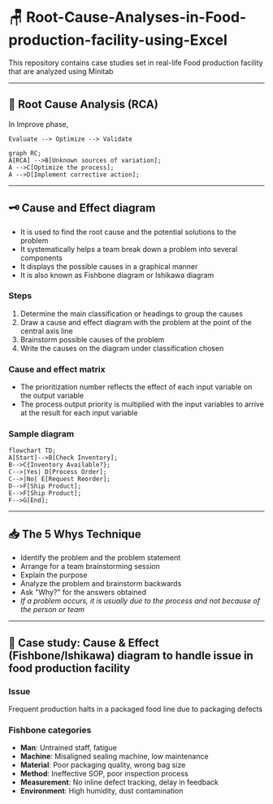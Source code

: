 # 🪑 Root-Cause-Analyses-in-Food-production-facility-using-Excel
This repository contains case studies set in real-life Food production facility that are analyzed using Minitab

---

## 🦺 Root Cause Analysis (RCA)
In Improve phase, 

    Evaluate --> Optimize --> Validate
```mermaid
graph RC;
A[RCA] -->B[Unknown sources of variation];
A -->C[Optimize the process];
A -->D[Implement corrective action];
```
              
---

## 🗝 Cause and Effect diagram
- It is used to find the root cause and the potential solutions to the problem
- It systematically helps a team break down a problem into several components
- It displays the possible causes in a graphical manner
- It is also known as Fishbone diagram or Ishikawa diagram

### Steps
1. Determine the main classification or headings to group the causes
2. Draw a cause and effect diagram with the problem at the point of the central axis line
3. Brainstorm possible causes of the problem
4. Write the causes on the diagram under classification chosen

### Cause and effect matrix
- The prioritization number reflects the effect of each input variable on the output variable
- The process output priority is multiplied with the input variables to arrive at the result for each input variable

### Sample diagram
```mermaid
flowchart TD;
A[Start]-->B[Check Inventory];
B-->C{Inventory Available?};
C-->|Yes| D[Process Order];
C-->|No| E[Request Reorder];
D-->F[Ship Product];
E-->F[Ship Product];
F-->G[End];
```

---

## 📥 The 5 Whys Technique
- Identify the problem and the problem statement
- Arrange for a team brainstorming session
- Explain the purpose
- Analyze the problem and brainstorm backwards
- Ask "Why?" for the answers obtained
- *If a problem occurs, it is usually due to the process and not because of the person or team*

---

## 👔 Case study: Cause & Effect (Fishbone/Ishikawa) diagram to handle issue in food production facility

### Issue
Frequent production halts in a packaged food line due to packaging defects

### Fishbone categories
- **Man**: Untrained staff, fatigue
- **Machine**: Misaligned sealing machine, low maintenance
- **Material**: Poor packaging quality, wrong bag size
- **Method**: Ineffective SOP, poor inspection process
- **Measurement**: No inline defect tracking, delay in feedback
- **Environment**: High humidity, dust contamination



